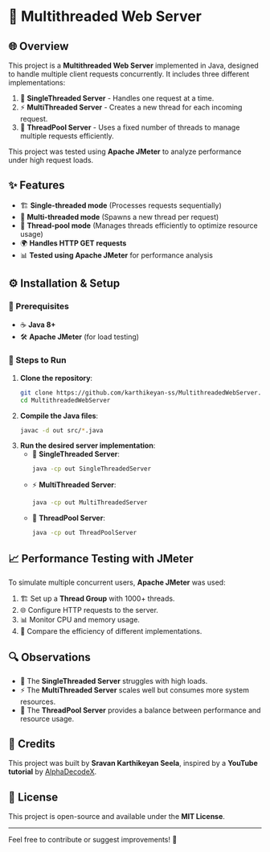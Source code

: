 # 🚀 Multithreaded Web Server

## 🌐 Overview
This project is a **Multithreaded Web Server** implemented in Java, designed to handle multiple client requests concurrently. It includes three different implementations:

1. 🧵 **SingleThreaded Server** - Handles one request at a time.
2. ⚡ **MultiThreaded Server** - Creates a new thread for each incoming request.
3. 🎯 **ThreadPool Server** - Uses a fixed number of threads to manage multiple requests efficiently.

This project was tested using **Apache JMeter** to analyze performance under high request loads.

## ✨ Features
- 🏗️ **Single-threaded mode** (Processes requests sequentially)
- 🚀 **Multi-threaded mode** (Spawns a new thread per request)
- 🔄 **Thread-pool mode** (Manages threads efficiently to optimize resource usage)
- 🌍 **Handles HTTP GET requests**
- 📊 **Tested using Apache JMeter** for performance analysis

## ⚙️ Installation & Setup
### 📌 Prerequisites
- ☕ **Java 8+**
- 🛠️ **Apache JMeter** (for load testing)

### 🏃 Steps to Run
1. **Clone the repository**:
   ```bash
   git clone https://github.com/karthikeyan-ss/MultithreadedWebServer.git
   cd MultithreadedWebServer
   ```
2. **Compile the Java files**:
   ```bash
   javac -d out src/*.java
   ```
3. **Run the desired server implementation**:
   - 🧵 **SingleThreaded Server**:
     ```bash
     java -cp out SingleThreadedServer
     ```
   - ⚡ **MultiThreaded Server**:
     ```bash
     java -cp out MultiThreadedServer
     ```
   - 🎯 **ThreadPool Server**:
     ```bash
     java -cp out ThreadPoolServer
     ```

## 📈 Performance Testing with JMeter
To simulate multiple concurrent users, **Apache JMeter** was used:
1. 🏗️ Set up a **Thread Group** with 1000+ threads.
2. 🌐 Configure HTTP requests to the server.
3. 📊 Monitor CPU and memory usage.
4. 🔄 Compare the efficiency of different implementations.

## 🔍 Observations
- 🧵 The **SingleThreaded Server** struggles with high loads.
- ⚡ The **MultiThreaded Server** scales well but consumes more system resources.
- 🎯 The **ThreadPool Server** provides a balance between performance and resource usage.

## 🙌 Credits
This project was built by **Sravan Karthikeyan Seela**, inspired by a **YouTube tutorial** by [AlphaDecodeX](https://github.com/AlphaDecodeX).

## 📜 License
This project is open-source and available under the **MIT License**.

---
Feel free to contribute or suggest improvements! 🚀

